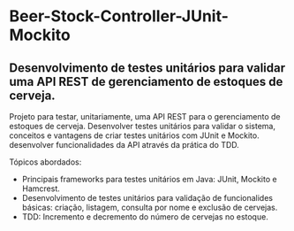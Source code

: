 # Beer-Stock-Controller-JUnit-Mockito
<h2>Desenvolvimento de testes unitários para validar uma API REST de gerenciamento de estoques de cerveja.</h2>

Projeto para testar, unitariamente, uma API REST para o gerenciamento de estoques de cerveja. Desenvolver testes unitários para validar o sistema, conceitos e vantagens de criar testes unitários com JUnit e Mockito. desenvolver funcionalidades da API através da prática do TDD.

Tópicos abordados:

* Principais frameworks para testes unitários em Java: JUnit, Mockito e Hamcrest. 
* Desenvolvimento de testes unitários para validação de funcionalides básicas: criação, listagem, consulta por nome e exclusão de cervejas.
* TDD: Incremento e decremento do número de cervejas no estoque.
